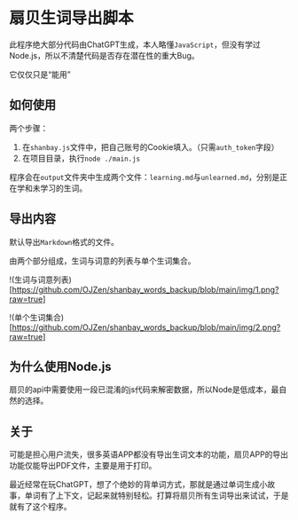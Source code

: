# 扇贝生词导出脚本

此程序绝大部分代码由ChatGPT生成，本人略懂`JavaScript`，但没有学过Node.js，所以不清楚代码是否存在潜在性的重大Bug。

它仅仅只是“能用”

## 如何使用

两个步骤：

1. 在`shanbay.js`文件中，把自己账号的Cookie填入。（只需`auth_token`字段）
2. 在项目目录，执行`node ./main.js`

程序会在`output`文件夹中生成两个文件：`learning.md`与`unlearned.md`，分别是正在学和未学习的生词。

## 导出内容

默认导出`Markdown`格式的文件。

由两个部分组成，生词与词意的列表与单个生词集合。

!(生词与词意列表)[https://github.com/OJZen/shanbay_words_backup/blob/main/img/1.png?raw=true]

!(单个生词集合)[https://github.com/OJZen/shanbay_words_backup/blob/main/img/2.png?raw=true]

## 为什么使用Node.js

扇贝的api中需要使用一段已混淆的js代码来解密数据，所以Node是低成本，最自然的选择。

## 关于

可能是担心用户流失，很多英语APP都没有导出生词文本的功能，扇贝APP的导出功能仅能导出PDF文件，主要是用于打印。

最近经常在玩ChatGPT，想了个绝妙的背单词方式，那就是通过单词生成小故事，单词有了上下文，记起来就特别轻松。打算将扇贝所有生词导出来试试，于是就有了这个程序。

